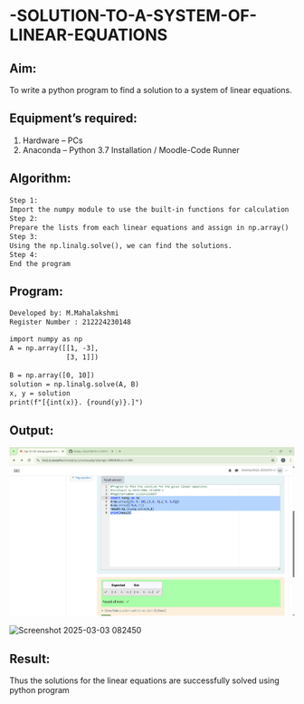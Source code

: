 # -SOLUTION-TO-A-SYSTEM-OF-LINEAR-EQUATIONS
## Aim:
To write a python program to find a solution to a system of linear equations.
## Equipment’s required:
1. 	Hardware – PCs
2. 	Anaconda – Python 3.7 Installation / Moodle-Code Runner
## Algorithm:
```
Step 1: 
Import the numpy module to use the built-in functions for calculation
Step 2: 
Prepare the lists from each linear equations and assign in np.array()
Step 3: 
Using the np.linalg.solve(), we can find the solutions.
Step 4:
End the program
```
## Program:
```
Developed by: M.Mahalakshmi
Register Number : 212224230148
```
```
import numpy as np
A = np.array([[1, -3],  
              [3, 1]])  

B = np.array([0, 10])  
solution = np.linalg.solve(A, B)
x, y = solution
print(f"[{int(x)}. {round(y)}.]")
```

## Output:
![alt text](<Screenshot 2025-03-13 141445.png>)

![Screenshot 2025-03-03 082450](https://github.com/user-attachments/assets/5ba18f96-3634-48d5-97ad-ffe90e595b28)


## Result: 
Thus the solutions for the linear equations are successfully solved using python program


